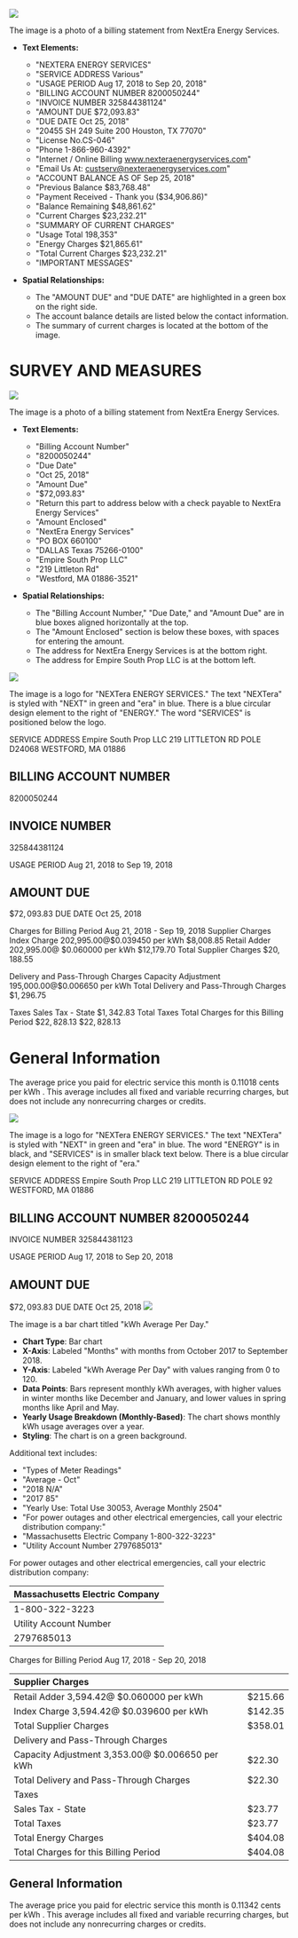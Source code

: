 ![](images/img-0.jpeg)

The image is a photo of a billing statement from NextEra Energy Services. 

- **Text Elements:**
  - "NEXTERA ENERGY SERVICES"
  - "SERVICE ADDRESS Various"
  - "USAGE PERIOD Aug 17, 2018 to Sep 20, 2018"
  - "BILLING ACCOUNT NUMBER 8200050244"
  - "INVOICE NUMBER 325844381124"
  - "AMOUNT DUE $72,093.83"
  - "DUE DATE Oct 25, 2018"
  - "20455 SH 249 Suite 200 Houston, TX 77070"
  - "License No.CS-046"
  - "Phone 1-866-960-4392"
  - "Internet / Online Billing www.nexteraenergyservices.com"
  - "Email Us At: custserv@nexteraenergyservices.com"
  - "ACCOUNT BALANCE AS OF Sep 25, 2018"
  - "Previous Balance $83,768.48"
  - "Payment Received - Thank you ($34,906.86)"
  - "Balance Remaining $48,861.62"
  - "Current Charges $23,232.21"
  - "SUMMARY OF CURRENT CHARGES"
  - "Usage Total 198,353"
  - "Energy Charges $21,865.61"
  - "Total Current Charges $23,232.21"
  - "IMPORTANT MESSAGES"

- **Spatial Relationships:**
  - The "AMOUNT DUE" and "DUE DATE" are highlighted in a green box on the right side.
  - The account balance details are listed below the contact information.
  - The summary of current charges is located at the bottom of the image.

# SURVEY AND MEASURES 

![](images/img-1.jpeg)

The image is a photo of a billing statement from NextEra Energy Services.

- **Text Elements:**
  - "Billing Account Number"
  - "8200050244"
  - "Due Date"
  - "Oct 25, 2018"
  - "Amount Due"
  - "$72,093.83"
  - "Return this part to address below with a check payable to NextEra Energy Services"
  - "Amount Enclosed"
  - "NextEra Energy Services"
  - "PO BOX 660100"
  - "DALLAS Texas 75266-0100"
  - "Empire South Prop LLC"
  - "219 Littleton Rd"
  - "Westford, MA 01886-3521"

- **Spatial Relationships:**
  - The "Billing Account Number," "Due Date," and "Amount Due" are in blue boxes aligned horizontally at the top.
  - The "Amount Enclosed" section is below these boxes, with spaces for entering the amount.
  - The address for NextEra Energy Services is at the bottom right.
  - The address for Empire South Prop LLC is at the bottom left.

![](images/img-2.jpeg)

The image is a logo for "NEXTera ENERGY SERVICES." The text "NEXTera" is styled with "NEXT" in green and "era" in blue. There is a blue circular design element to the right of "ENERGY." The word "SERVICES" is positioned below the logo.

SERVICE ADDRESS
Empire South Prop LLC
219 LITTLETON RD POLE D24068 WESTFORD, MA 01886

## BILLING ACCOUNT NUMBER

8200050244

## INVOICE NUMBER

325844381124

USAGE PERIOD
Aug 21, 2018 to Sep 19, 2018

## AMOUNT DUE

$\$ 72,093.83$
DUE DATE
Oct 25, 2018

Charges for Billing Period Aug 21, 2018 - Sep 19, 2018
Supplier Charges
Index Charge 202,995.00@\$0.039450 per kWh
\$8,008.85
Retail Adder 202,995.00@ \$0.060000 per kWh
\$12,179.70
Total Supplier Charges
$\$ 20,188.55$

Delivery and Pass-Through Charges
Capacity Adjustment 195,000.00@\$0.006650 per kWh
Total Delivery and Pass-Through Charges
$\$ 1,296.75$

Taxes
Sales Tax - State
$\$ 1,342.83$
Total Taxes
Total Charges for this Billing Period
$\$ 22,828.13$
$\$ 22,828.13$

# General Information 

The average price you paid for electric service this month is 0.11018 cents per kWh . This average includes all fixed and variable recurring charges, but does not include any nonrecurring charges or credits.

![](images/img-3.jpeg)

The image is a logo for "NEXTera ENERGY SERVICES." The text "NEXTera" is styled with "NEXT" in green and "era" in blue. The word "ENERGY" is in black, and "SERVICES" is in smaller black text below. There is a blue circular design element to the right of "era."

SERVICE ADDRESS Empire South Prop LLC 219 LITTLETON RD POLE 92 WESTFORD, MA 01886

## BILLING ACCOUNT NUMBER 8200050244

INVOICE NUMBER 325844381123

USAGE PERIOD
Aug 17, 2018 to Sep 20, 2018

## AMOUNT DUE

$\$ 72,093.83$
DUE DATE
Oct 25, 2018
![](images/img-4.jpeg)

The image is a bar chart titled "kWh Average Per Day." 

- **Chart Type**: Bar chart
- **X-Axis**: Labeled "Months" with months from October 2017 to September 2018.
- **Y-Axis**: Labeled "kWh Average Per Day" with values ranging from 0 to 120.
- **Data Points**: Bars represent monthly kWh averages, with higher values in winter months like December and January, and lower values in spring months like April and May.
- **Yearly Usage Breakdown (Monthly-Based)**: The chart shows monthly kWh usage averages over a year.
- **Styling**: The chart is on a green background.

Additional text includes:
- "Types of Meter Readings"
- "Average - Oct"
- "2018 N/A"
- "2017 85"
- "Yearly Use: Total Use 30053, Average Monthly 2504"
- "For power outages and other electrical emergencies, call your electric distribution company:"
- "Massachusetts Electric Company 1-800-322-3223"
- "Utility Account Number 2797685013"

For power outages and other electrical emergencies, call your electric distribution company:

| Massachusetts Electric Company |
| :-- |
| 1-800-322-3223 |
| Utility Account Number |
| 2797685013 |

Charges for Billing Period Aug 17, 2018 - Sep 20, 2018

| Supplier Charges |  |
| :-- | :-- |
| Retail Adder 3,594.42@ \$0.060000 per kWh | $\$ 215.66$ |
| Index Charge 3,594.42@ \$0.039600 per kWh | $\$ 142.35$ |
| Total Supplier Charges | $\$ 358.01$ |
| Delivery and Pass-Through Charges |  |
| Capacity Adjustment 3,353.00@ \$0.006650 per kWh | $\$ 22.30$ |
| Total Delivery and Pass-Through Charges | $\$ 22.30$ |
| Taxes |  |
| Sales Tax - State | $\$ 23.77$ |
| Total Taxes | $\$ 23.77$ |
| Total Energy Charges | $\$ 404.08$ |
| Total Charges for this Billing Period | $\$ 404.08$ |

## General Information

The average price you paid for electric service this month is 0.11342 cents per kWh . This average includes all fixed and variable recurring charges, but does not include any nonrecurring charges or credits.

